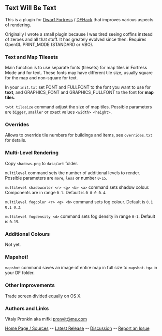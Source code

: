 ## Text Will Be Text ##

This is a plugin for [Dwarf Fortress](http://bay12games.com) / [DFHack](http://github.com/dfhack/dfhack) that improves various aspects of rendering.

Originally I wrote a small plugin because I was tired seeing coffins instead of zeroes and all that stuff. It has greately evolved since then. Requires OpenGL PRINT_MODE (STANDARD or VBO).

### Text and Map Tilesets ###

Main function is to use separate fonts (tilesets) for map tiles in Fortress Mode and for text. These fonts may have different tile size, usually square for the map and non-square for text.

In your `init.txt` set FONT and FULLFONT to the font you want to use for **text**, and GRAPHICS\_FONT and GRAPHICS\_FULLFONT to the font for **map tiles**.

`twbt tilesize` command adjust the size of map tiles. Possible parameters are `bigger`, `smaller` or exact values `<width> <height>`.

### Overrides ###

Allows to override tile numbers for buildings and items, see `overrides.txt` for details.

### Multi-Level Rendering ###

Copy `shadows.png` to `data/art` folder.

`multilevel` command sets the number of additional levels to render. Possible parameters are `more`, `less` or number `0-15`.

`multilevel shadowcolor <r> <g> <b> <a>` command sets shadow colour. Components are in range `0-1`. Default is `0 0 0 0.4`.

`multilevel fogcolor <r> <g> <b>` command sets fog colour. Default is `0.1 0.1 0.3`.

`multilevel fogdensity <d>` command sets fog density in range `0-1`. Default is `0.15`.

### Additional Colours ###

Not yet.

### Mapshot! ###

`mapshot` command saves an image of entire map in full size to `mapshot.tga` in your DF folder.

### Other Improvements ###

Trade screen divided equally on OS X.

### Authors and Links ###

Vitaly Pronkin aka mifki <pronvit@me.com>

[Home Page / Sources](https://github.com/mifki/df-twbt) -- [Latest Release](https://github.com/mifki/df-twbt/releases) -- [Discussion](http://www.bay12forums.com/smf/index.php?topic=138754.0) -- [Report an Issue](https://github.com/mifki/df-twbt/issues)
